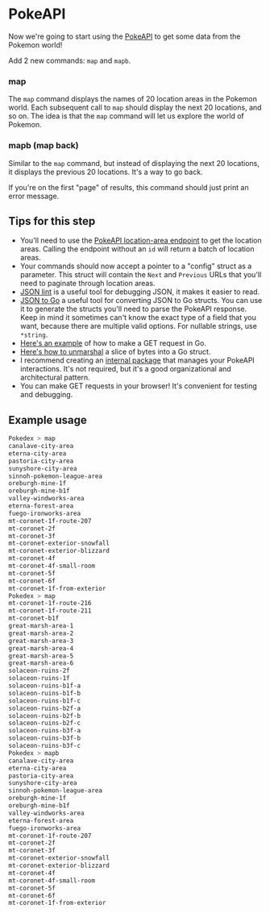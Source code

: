 # PokeAPI

Now we're going to start using the [PokeAPI](https://pokeapi.co/) to get some data from the Pokemon world!

Add 2 new commands: `map` and `mapb`.

### map

The `map` command displays the names of 20 location areas in the Pokemon world. Each subsequent call to `map` should display the next 20 locations, and so on. The idea is that the `map` command will let us explore the world of Pokemon.

### mapb (map back)

Similar to the `map` command, but instead of displaying the next 20 locations, it displays the previous 20 locations. It's a way to go back.

If you're on the first "page" of results, this command should just print an error message.

## Tips for this step

* You'll need to use the [PokeAPI location-area endpoint](https://pokeapi.co/docs/v2#location-areas) to get the location areas. Calling the endpoint without an `id` will return a batch of location areas.
* Your commands should now accept a pointer to a "config" struct as a parameter. This struct will contain the `Next` and `Previous` URLs that you'll need to paginate through location areas.
* [JSON lint](https://jsonlint.com/) is a useful tool for debugging JSON, it makes it easier to read.
* [JSON to Go](https://mholt.github.io/json-to-go/) a useful tool for converting JSON to Go structs. You can use it to generate the structs you'll need to parse the PokeAPI response. Keep in mind it sometimes can't know the exact type of a field that you want, because there are multiple valid options. For nullable strings, use `*string`.
* [Here's an example](https://pkg.go.dev/net/http#example-Get) of how to make a GET request in Go.
* [Here's how to unmarshal](https://blog.boot.dev/golang/json-golang/#example-unmarshal-json-to-struct-decode) a slice of bytes into a Go struct.
* I recommend creating an [internal package](https://dave.cheney.net/2019/10/06/use-internal-packages-to-reduce-your-public-api-surface) that manages your PokeAPI interactions. It's not required, but it's a good organizational and architectural pattern.
* You can make GET requests in your browser! It's convenient for testing and debugging.

## Example usage

```bash
Pokedex > map
canalave-city-area
eterna-city-area
pastoria-city-area
sunyshore-city-area
sinnoh-pokemon-league-area
oreburgh-mine-1f
oreburgh-mine-b1f
valley-windworks-area
eterna-forest-area
fuego-ironworks-area
mt-coronet-1f-route-207
mt-coronet-2f
mt-coronet-3f
mt-coronet-exterior-snowfall
mt-coronet-exterior-blizzard
mt-coronet-4f
mt-coronet-4f-small-room
mt-coronet-5f
mt-coronet-6f
mt-coronet-1f-from-exterior
Pokedex > map
mt-coronet-1f-route-216
mt-coronet-1f-route-211
mt-coronet-b1f
great-marsh-area-1
great-marsh-area-2
great-marsh-area-3
great-marsh-area-4
great-marsh-area-5
great-marsh-area-6
solaceon-ruins-2f
solaceon-ruins-1f
solaceon-ruins-b1f-a
solaceon-ruins-b1f-b
solaceon-ruins-b1f-c
solaceon-ruins-b2f-a
solaceon-ruins-b2f-b
solaceon-ruins-b2f-c
solaceon-ruins-b3f-a
solaceon-ruins-b3f-b
solaceon-ruins-b3f-c
Pokedex > mapb
canalave-city-area
eterna-city-area
pastoria-city-area
sunyshore-city-area
sinnoh-pokemon-league-area
oreburgh-mine-1f
oreburgh-mine-b1f
valley-windworks-area
eterna-forest-area
fuego-ironworks-area
mt-coronet-1f-route-207
mt-coronet-2f
mt-coronet-3f
mt-coronet-exterior-snowfall
mt-coronet-exterior-blizzard
mt-coronet-4f
mt-coronet-4f-small-room
mt-coronet-5f
mt-coronet-6f
mt-coronet-1f-from-exterior
```
